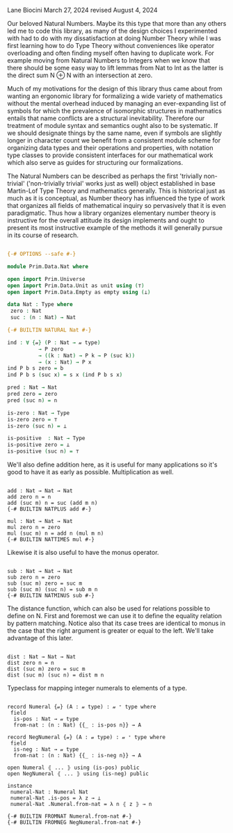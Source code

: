 Lane Biocini
March 27, 2024
revised August 4, 2024

Our beloved Natural Numbers. Maybe its this type that more than any others led
me to code this library, as many of the design choices I experimented with had
to do with my dissatisfaction at doing Number Theory while I was first learning
how to do Type Theory without conveniences like operator overloading and often
finding myself often having to duplicate work. For example moving from Natural
Numbers to Integers when we know that there should be some easy way to lift
lemmas from Nat to Int as the latter is the direct sum N ⊕ N with an
intersection at zero.

Much of my motivations for the design of this library thus came about from
wanting an ergonomic library for formalizing a wide variety of mathematics
without the mental overhead induced by managing an ever-expanding list of
symbols for which the prevalence of isomorphic structures in mathematics entails
that name conflicts are a structural inevitability. Therefore our treatment of
module syntax and semantics ought also to be systematic. If we should designate
things by the same name, even if symbols are slightly longer in character count
we benefit from a consistent module scheme for organizing data types and their
operations and properties, with notation type classes to provide consistent
interfaces for our mathematical work which also serve as guides for structuring
our formalizations.

The Natural Numbers can be described as perhaps the first 'trivially
non-trivial' ('non-trivially trivial' works just as well) object established in
base Martin-Lof Type Theory and mathematics generally. This is historical just
as much as it is conceptual, as Number theory has influenced the type of work
that organizes all fields of mathematical inquiry so pervasively that it is even
paradigmatic. Thus how a library organizes elementary number theory is
instructive for the overall attitude its design implements and ought to present
its most instructive example of the methods it will generally pursue in its
course of research.

```agda

{-# OPTIONS --safe #-}

module Prim.Data.Nat where

open import Prim.Universe
open import Prim.Data.Unit as unit using (⊤)
open import Prim.Data.Empty as empty using (⊥)

data Nat : Type where
 zero : Nat
 suc : (n : Nat) → Nat

{-# BUILTIN NATURAL Nat #-}

ind : ∀ {𝓊} (P : Nat → 𝓊 type)
          → P zero
          → ((k : Nat) → P k → P (suc k))
          → (x : Nat) → P x
ind P b s zero = b
ind P b s (suc x) = s x (ind P b s x)

pred : Nat → Nat
pred zero = zero
pred (suc n) = n

is-zero : Nat → Type
is-zero zero = ⊤
is-zero (suc n) = ⊥

is-positive  : Nat → Type
is-positive zero = ⊥
is-positive (suc n) = ⊤

```

We'll also define addition here, as it is useful for many applications so it's
good to have it as early as possible. Multiplication as well.

```

add : Nat → Nat → Nat
add zero n = n
add (suc m) n = suc (add m n)
{-# BUILTIN NATPLUS add #-}

mul : Nat → Nat → Nat
mul zero n = zero
mul (suc m) n = add n (mul m n)
{-# BUILTIN NATTIMES mul #-}

```

Likewise it is also useful to have the monus operator.

```

sub : Nat → Nat → Nat
sub zero n = zero
sub (suc m) zero = suc m
sub (suc m) (suc n) = sub m n
{-# BUILTIN NATMINUS sub #-}

```

The distance function, which can also be used for relations possible to define
on N. First and foremost we can use it to define the equality relation by
pattern matching. Notice also that its case trees are identical to monus in the
case that the right argument is greater or equal to the left. We'll take
advantage of this later.

```

dist : Nat → Nat → Nat
dist zero n = n
dist (suc m) zero = suc m
dist (suc m) (suc n) = dist m n

```

Typeclass for mapping integer numerals to elements of a type.

```

record Numeral {𝓊} (A : 𝓊 type) : 𝓊 ⁺ type where
 field
  is-pos : Nat → 𝓊 type
  from-nat : (n : Nat) {{_ : is-pos n}} → A

record NegNumeral {𝓊} (A : 𝓊 type) : 𝓊 ⁺ type where
 field
  is-neg : Nat → 𝓊 type
  from-nat : (n : Nat) {{_ : is-neg n}} → A

open Numeral ⦃ ... ⦄ using (is-pos) public
open NegNumeral ⦃ ... ⦄ using (is-neg) public

instance
 numeral-Nat : Numeral Nat
 numeral-Nat .is-pos = λ z → ⊥
 numeral-Nat .Numeral.from-nat = λ n ⦃ z ⦄ → n

{-# BUILTIN FROMNAT Numeral.from-nat #-}
{-# BUILTIN FROMNEG NegNumeral.from-nat #-}

